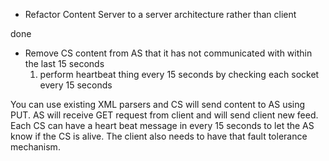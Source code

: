 - Refactor Content Server to a server architecture rather than client
<!-- - If multiple clients perform GET and PUT, then it must be done in the order of the lamport time 
    1. each part must maintain a lamport time
    2. for each operation, send to FileReadWrite, and it will perform the GET
    or PUT based on lamport clock
    3. increment lamport clock --> done
- Remove CS content from AS that it has not communicated with within the last 15 seconds
    1. perform heartbeat thing every 15 seconds by checking each socket every 15 seconds

You can use existing XML parsers and CS will send content to AS using PUT. AS will receive GET request from client and will send client new feed. Each CS can have a heart beat message in every 15 seconds to let the AS know if the CS is alive. The client also needs to have that fault tolerance mechanism.